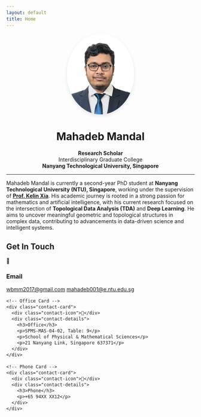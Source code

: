 ```yaml
---
layout: default
title: Home
---
```


<div align="center">
  <img src="assets/images/profile.png" alt="Profile Photo" width="180" style="border-radius: 50%; box-shadow: 0 4px 10px rgba(0,0,0,0.1);" />
  
  <h1>Mahadeb Mandal</h1>

  <p><strong>Research Scholar</strong><br>
  Interdisciplinary Graduate College<br>
  <strong>Nanyang Technological University, Singapore</strong></p>
</div>

---

Mahadeb Mandal is currently a second-year PhD student at **Nanyang Technological University (NTU), Singapore**, working under the supervision of [**Prof. Kelin Xia**](https://personal.ntu.edu.sg/xiakelin/index.html). His academic journey is rooted in a strong passion for mathematics and artificial intelligence, with his current research focused on the intersection of **Topological Data Analysis (TDA)** and **Deep Learning**. He aims to uncover meaningful geometric and topological structures in complex data, contributing to advancements in data-driven science and intelligent systems.


<section class="contact-section">
  <h2 class="section-title">Get In Touch</h2>
  <div class="contact-container">
    <!-- Email Card -->
    <div class="contact-card email-card">
      <div class="contact-icon">📧</div>
      <div class="contact-details">
        <h3>Email</h3>
        <div class="email-wrapper">
          <a href="mailto:wbmm2017@gmail.com" class="contact-link">wbmm2017@gmail.com</a>
          <a href="mailto:mahadeb001@e.ntu.edu.sg" class="contact-link">mahadeb001@e.ntu.edu.sg</a>
        </div>
      </div>
    </div>
    
    <!-- Office Card -->
    <div class="contact-card">
      <div class="contact-icon">📍</div>
      <div class="contact-details">
        <h3>Office</h3>
        <p>SPMS-MAS-04-02, Table: 9</p>
        <p>School of Physical & Mathematical Sciences</p>
        <p>21 Nanyang Link, Singapore 637371</p>
      </div>
    </div>
    
    <!-- Phone Card -->
    <div class="contact-card">
      <div class="contact-icon">📱</div>
      <div class="contact-details">
        <h3>Phone</h3>
        <p>+65 94XX XX12</p>
      </div>
    </div>
  </div>
</section>
